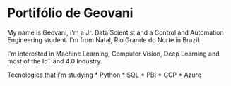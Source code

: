 # Portifólio de Geovani 

  My name is Geovani, i'm a Jr. Data Scientist and a Control and Automation Engineering student.
  I'm from Natal, Rio Grande do Norte in Brazil.
  
  I'm interested in Machine Learning, Computer Vision, Deep Learning and most of the IoT and 4.0 Industry.
  
  Tecnologies that i'm studying
    * Python
    * SQL
    * PBI
    * GCP
    * Azure
    
  
